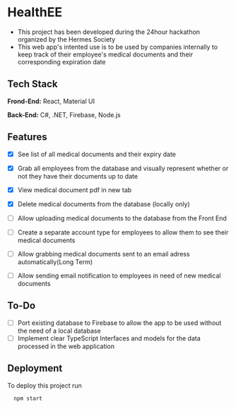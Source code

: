 
# HealthEE

* This project has been developed during the 24hour hackathon organized by the Hermes Society
* This web app's intented use is to be used by companies internally to keep track of their employee's medical documents and their corresponding expiration date





## Tech Stack

**Frond-End:** React, Material UI

**Back-End:** C#, .NET, Firebase, Node.js


## Features

- [x]  See list of all medical documents and their expiry date
- [x]  Grab all employees from the database and visually represent whether or not they have their documents up to date
- [x]  View medical document pdf in new tab
- [x]  Delete medical documents from the database (locally only)
- [ ]  Allow uploading medical documents to the database from the Front End
- [ ]  Create a separate account type for employees to allow them to see their medical documents
- [ ]  Allow grabbing medical documents sent to an email adress automatically(Long Term)
- [ ]  Allow sending email notification to employees in need of new medical documents


## To-Do

- [ ]  Port existing database to Firebase to allow the app to be used without the need of a local database
- [ ]  Implement clear TypeScript Interfaces and models for the data processed in the web application
## Deployment

To deploy this project run

```bash
  npm start
```

